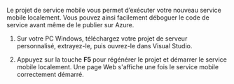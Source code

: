 

Le projet de service mobile vous permet d’exécuter votre nouveau service mobile localement. Vous pouvez ainsi facilement déboguer le code de service avant même de le publier sur Azure.

1. Sur votre PC Windows, téléchargez votre projet de serveur personnalisé, extrayez-le, puis ouvrez-le dans Visual Studio.

2. Appuyez sur la touche **F5** pour régénérer le projet et démarrer le service mobile localement. Une page Web s'affiche une fois le service mobile correctement démarré.

<!---HONumber=July15_HO3-->